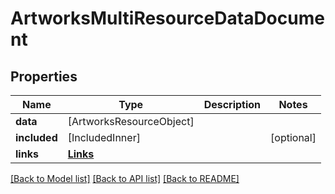 # ArtworksMultiResourceDataDocument

## Properties
Name | Type | Description | Notes
------------ | ------------- | ------------- | -------------
**data** | [ArtworksResourceObject] |  | 
**included** | [IncludedInner] |  | [optional] 
**links** | [**Links**](Links.md) |  | 

[[Back to Model list]](../README.md#documentation-for-models) [[Back to API list]](../README.md#documentation-for-api-endpoints) [[Back to README]](../README.md)


